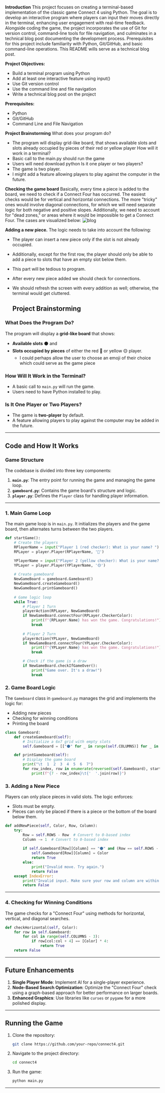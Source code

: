 **Introduction**
This project focuses on creating a terminal-based implementation of the classic game Connect 4 using Python. 
The goal is to develop an interactive program where players can input their moves directly in the terminal, enhancing user engagement with real-time feedback. 
Alongside coding the game, the project incorporates the use of Git for version control, command-line tools for file navigation, and culminates in a technical blog post documenting the development process. 
Prerequisites for this project include familiarity with Python, Git/GitHub, and basic command-line operations. This README wills serve as a technical blog post.

**Project Objectives:** 
+ Build a terminal program using Python
+ Add at least one interactive feature using input()
+ Use Git version control
+ Use the command line and file navigation
+ Write a technical blog post on the project

**Prerequisites:**
+ Python
+ Git/GitHub
+ Command Line and File Navigation

**Project Brainstorming**
What does your program do?
  + The program will display grid-like board, that shows available slots and slots already occupied by pieces of their red or yellow player 
How will it work in a terminal?
 + Basic call to the main.py should run the game
 + Users will need download python 
Is it one player or two players?
 + The game is two player.
 + I might add a feature allowing players to play against the computer in the future.

**Checking the game board**
Basically, every time a piece is added to the board, we need to check if a Connect Four has occurred. 
The easiest checks would be for vertical and horizontal connections. 
The more "tricky" ones would involve diagonal connections, for which we will need separate logic for both negative and positive slopes. 
Additionally, we need to account for "dead zones," or areas where it would be impossible to get a Connect Four.
The cases are visualized below:
![blog](https://github.com/user-attachments/assets/661f7ca2-e43b-42d4-b4e2-c7b0ed76590e)

**Adding a new piece.**
The logic needs to take into account the following:
 + The player can insert a new piece only if the slot is not already occupied. 
 + Additionally, except for the first row, the player should only be able to add a piece to slots that have an empty slot below them. 
 + This part will be tedious to program.
 + After every new piece added we should check for connections.
 + We should refresh the screen with every addition as well; otherwise, the terminal would get cluttered.

   ## Project Brainstorming

### What Does the Program Do?
The program will display a **grid-like board** that shows:
- **Available slots** ⚫ and
- **Slots occupied by pieces** of either the red 🔴 or yellow 🟡 player.
  - I could perhaps allow the user to choose an emoji of their choice which could serve as the game piece

### How Will It Work in the Terminal?
- A basic call to `main.py` will run the game.
- Users need to have Python installed to play.

### Is It One Player or Two Players?
- The game is **two-player** by default.
- A feature allowing players to play against the computer may be added in the future.

---

## Code and How It Works

### Game Structure
The codebase is divided into three key components:
1. **`main.py`**: The entry point for running the game and managing the game loop.
2. **`gameboard.py`**: Contains the game board's structure and logic.
3. **`player.py`**: Defines the `Player` class for handling player information.

---

### 1. **Main Game Loop**
The main game loop is in `main.py`. It initializes the players and the game board, then alternates turns between the two players.

```python
def startGame():
    # Create the players
    RPlayerName = input("Player 1 (red checker): What is your name? ")
    RPLayer = player.Player(RPlayerName, '🔴')

    YPlayerName = input("Player 2 (yellow checker): What is your name? ")
    YPLayer = player.Player(YPlayerName, '🟡')
    
    # Create gameboard
    NewGameBoard = gameboard.Gameboard()
    NewGameBoard.createGameboard()
    NewGameBoard.printGameboard()
    
    # Game logic loop
    while True:
        # Player 1 Turn
        playerAction(RPLayer, NewGameBoard)
        if NewGameBoard.connectFour(RPLayer.CheckerColor):
            print(f"{RPLayer.Name} has won the game. Congratulations!")
            break
        
        # Player 2 Turn
        playerAction(YPLayer, NewGameBoard)
        if NewGameBoard.connectFour(YPLayer.CheckerColor):
            print(f"{YPLayer.Name} has won the game. Congratulations!")
            break

        # Check if the game is a draw
        if NewGameBoard.checkIfGameOver():
            print("Game over. It's a draw!")
            break
```

### 2. **Game Board Logic**
The `Gameboard` class in `gameboard.py` manages the grid and implements the logic for:
- Adding new pieces
- Checking for winning conditions
- Printing the board

```python
class Gameboard:
    def createGameboard(self):
        # Initialize a 6x7 grid with empty slots
        self.Gameboard = [["⚫" for _ in range(self.COLUMNS)] for _ in range(self.ROWS)]

    def printGameboard(self):
        # Display the game board
        print("\t  1  2  3  4  5  6  7")
        for row_index, row in enumerate(reversed(self.Gameboard), start=1):
            print(f"{7 - row_index}\t{'  '.join(row)}")
```

### 3. **Adding a New Piece**
Players can only place pieces in valid slots. The logic enforces:
- Slots must be empty.
- Pieces can only be placed if there is a piece or the bottom of the board below them.

```python
def addNewPiece(self, Color, Row, Column):
    try:
        Row = self.ROWS - Row  # Convert to 0-based index
        Column -= 1  # Convert to 0-based index
        
        if self.Gameboard[Row][Column] == "⚫" and (Row == self.ROWS - 1 or self.Gameboard[Row + 1][Column] != "⚫"):
            self.Gameboard[Row][Column] = Color
            return True
        else:
            print("Invalid move. Try again.")
            return False
    except IndexError:
        print("Invalid input. Make sure your row and column are within range!")
        return False
```

---

### 4. **Checking for Winning Conditions**
The game checks for a "Connect Four" using methods for horizontal, vertical, and diagonal searches.

```python
def checkHorizontal(self, Color):
    for row in self.Gameboard:
        for col in range(self.COLUMNS - 3):
            if row[col:col + 4] == [Color] * 4:
                return True
    return False
```

---

## Future Enhancements
1. **Single Player Mode**: Implement AI for a single-player experience.
2. **Node-Based Search Optimization**: Optimize the "Connect Four" check using a graph-based approach for better performance on larger boards.
3. **Enhanced Graphics**: Use libraries like `curses` or `pygame` for a more polished display.

---

## Running the Game
1. Clone the repository:
   ```bash
   git clone https://github.com/your-repo/connect4.git
   ```
2. Navigate to the project directory:
   ```bash
   cd connect4
   ```
3. Run the game:
   ```bash
   python main.py
   ```

---

 
